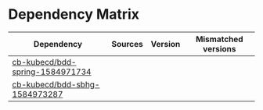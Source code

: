 # Dependency Matrix

Dependency | Sources | Version | Mismatched versions
---------- | ------- | ------- | -------------------
[cb-kubecd/bdd-spring-1584971734](https://github.com/cb-kubecd/bdd-spring-1584971734.git) |  | []() | 
[cb-kubecd/bdd-sbhg-1584973287](https://github.com/cb-kubecd/bdd-sbhg-1584973287.git) |  | []() | 
